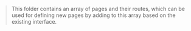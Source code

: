 > This folder contains an array of pages and their routes, which can be used for defining new pages by adding to this array based on the existing interface.
